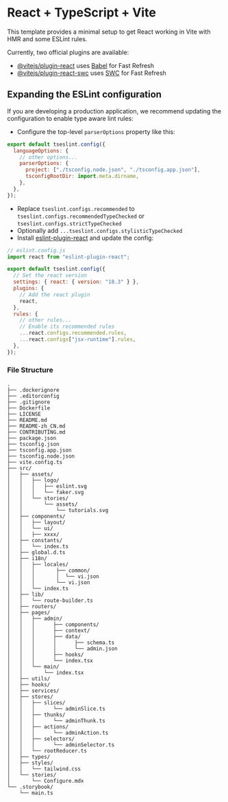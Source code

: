 # React + TypeScript + Vite

This template provides a minimal setup to get React working in Vite with HMR and some ESLint rules.

Currently, two official plugins are available:

- [@vitejs/plugin-react](https://github.com/vitejs/vite-plugin-react/blob/main/packages/plugin-react/README.md) uses [Babel](https://babeljs.io/) for Fast Refresh
- [@vitejs/plugin-react-swc](https://github.com/vitejs/vite-plugin-react-swc) uses [SWC](https://swc.rs/) for Fast Refresh

## Expanding the ESLint configuration

If you are developing a production application, we recommend updating the configuration to enable type aware lint rules:

- Configure the top-level `parserOptions` property like this:

```js
export default tseslint.config({
  languageOptions: {
    // other options...
    parserOptions: {
      project: ["./tsconfig.node.json", "./tsconfig.app.json"],
      tsconfigRootDir: import.meta.dirname,
    },
  },
});
```

- Replace `tseslint.configs.recommended` to `tseslint.configs.recommendedTypeChecked` or `tseslint.configs.strictTypeChecked`
- Optionally add `...tseslint.configs.stylisticTypeChecked`
- Install [eslint-plugin-react](https://github.com/jsx-eslint/eslint-plugin-react) and update the config:

```js
// eslint.config.js
import react from "eslint-plugin-react";

export default tseslint.config({
  // Set the react version
  settings: { react: { version: "18.3" } },
  plugins: {
    // Add the react plugin
    react,
  },
  rules: {
    // other rules...
    // Enable its recommended rules
    ...react.configs.recommended.rules,
    ...react.configs["jsx-runtime"].rules,
  },
});
```

### File Structure
```
.
├── .dockerignore
├── .editorconfig
├── .gitignore
├── Dockerfile
├── LICENSE
├── README.md
├── README-zh_CN.md
├── CONTRIBUTING.md
├── package.json
├── tsconfig.json
├── tsconfig.app.json
├── tsconfig.node.json
├── vite.config.ts
├── src/
│   ├── assets/
│   │   ├── logo/
│   │   │   ├── eslint.svg
│   │   │   └── faker.svg
│   │   └── stories/
│   │       └── assets/
│   │           └── tutorials.svg
│   ├── components/
│   │   ├── layout/
│   │   └── ui/
│   │   ├── xxxx/
│   ├── constants/
│   │   └── index.ts
│   ├── global.d.ts
│   ├── i18n/
│   │   ├── locales/
│   │   │       ├── common/
│   │   │       │  └── vi.json
│   │   │       └── vi.json
│   │   └── index.ts
│   ├── lib/
│   │   └── route-builder.ts
│   ├── routers/
│   ├── pages/
│   │   ├── admin/
│   │   │      ├── components/
│   │   │      ├── context/
│   │   │      ├── data/
│   │   │      │      ├── schema.ts
│   │   │      │      └── admin.json
│   │   │      ├── hooks/
│   │   │      └── index.tsx
│   │   └── main/
│   │       └── index.tsx
│   ├── utils/
│   ├── hooks/
│   ├── services/
│   ├── stores/
│   │   ├── slices/
│   │   │      └── adminSlice.ts
│   │   ├── thunks/
│   │   │      └── adminThunk.ts
│   │   ├── actions/
│   │   │      └── adminAction.ts
│   │   ├── selectors/
│   │   │      └── adminSelector.ts
│   │   └── rootReducer.ts
│   ├── types/
│   ├── styles/
│   │   └── tailwind.css
│   └── stories/
│       └── Configure.mdx
└── .storybook/
    └── main.ts

